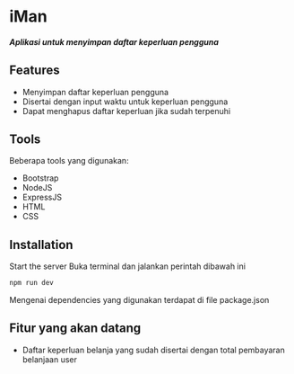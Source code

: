 # iMan
#### _Aplikasi untuk menyimpan daftar keperluan pengguna_



## Features

- Menyimpan daftar keperluan pengguna 
- Disertai dengan input waktu untuk keperluan pengguna
- Dapat menghapus daftar keperluan jika sudah terpenuhi


## Tools
Beberapa tools yang digunakan:
- Bootstrap
- NodeJS
- ExpressJS
- HTML
- CSS

## Installation

Start the server
Buka terminal dan jalankan perintah dibawah ini
```sh
npm run dev
```
Mengenai dependencies yang digunakan terdapat di file package.json

## Fitur yang akan datang
- Daftar keperluan belanja yang sudah disertai dengan total pembayaran belanjaan user